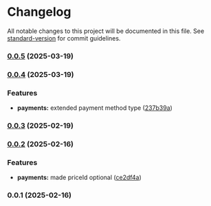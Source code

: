 # Changelog

All notable changes to this project will be documented in this file. See [standard-version](https://github.com/conventional-changelog/standard-version) for commit guidelines.

### [0.0.5](https://github.com/sus-org-pl/ngo-campaigns/compare/v0.0.4...v0.0.5) (2025-03-19)

### [0.0.4](https://github.com/sus-org-pl/ngo-campaigns/compare/v0.0.3...v0.0.4) (2025-03-19)


### Features

* **payments:** extended payment method type ([237b39a](https://github.com/sus-org-pl/ngo-campaigns/commit/237b39a0b534dd4f6fe9e671a935dc2834e54c78))

### [0.0.3](https://github.com/sus-org-pl/ngo-campaigns/compare/v0.0.2...v0.0.3) (2025-02-19)

### [0.0.2](https://github.com/sus-org-pl/ngo-campaigns/compare/v0.0.1...v0.0.2) (2025-02-16)


### Features

* **payments:** made priceId optional ([ce2df4a](https://github.com/sus-org-pl/ngo-campaigns/commit/ce2df4a1d1a30535de93efc43e09f9386b68cd9c))

### 0.0.1 (2025-02-16)
